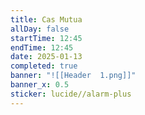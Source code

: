 ```yaml
---
title: Cas Mutua
allDay: false
startTime: 12:45
endTime: 12:45
date: 2025-01-13
completed: true
banner: "![[Header  1.png]]"
banner_x: 0.5
sticker: lucide//alarm-plus
---
```

